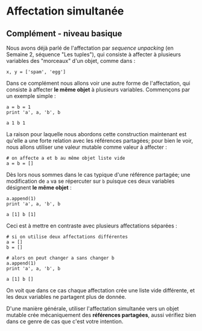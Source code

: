 
# Affectation simultanée

## Complément - niveau basique

Nous avons déjà parlé de l'affectation par *sequence unpacking* (en Semaine 2,
séquence "Les tuples"), qui consiste à affecter à plusieurs variables des
"morceaux" d'un objet, comme dans&nbsp;:


    x, y = ['spam', 'egg']

Dans ce complément nous allons voir une autre forme de l'affectation, qui
consiste à affecter **le même objet** à plusieurs variables. Commençons par un
exemple simple&nbsp;:


    a = b = 1
    print 'a', a, 'b', b

    a 1 b 1


La raison pour laquelle nous abordons cette construction maintenant est qu'elle
a une forte relation avec les références partagées; pour bien le voir, nous
allons utiliser une valeur mutable comme valeur à affecter&nbsp;:


    # on affecte a et b au même objet liste vide
    a = b = []

Dès lors nous sommes dans le cas typique d'une référence partagée; une
modification de  `a` va se répercuter sur `b` puisque ces deux variables
désignent **le même objet**&nbsp;:


    a.append(1)
    print 'a', a, 'b', b

    a [1] b [1]


Ceci est à mettre en contraste avec plusieurs affectations séparées&nbsp;:


    # si on utilise deux affectations différentes
    a = []
    b = []
    
    # alors on peut changer a sans changer b
    a.append(1)
    print 'a', a, 'b', b

    a [1] b []


On voit que dans ce cas chaque affectation crée une liste vide différente, et
les deux variables ne partagent plus de donnée.

D'une manière générale, utiliser l'affectation simultanée vers un objet mutable
crée mécaniquement des **références partagées**, aussi vérifiez bien dans ce
genre de cas que c'est votre intention.


    
